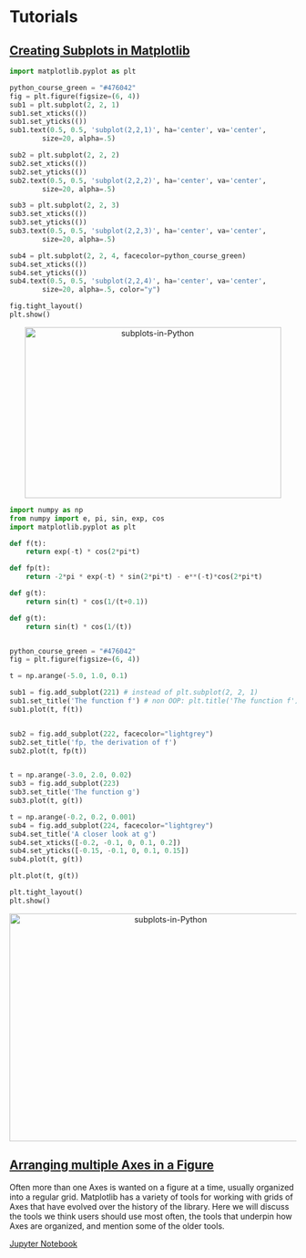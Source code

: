 # Tutorials

## [Creating Subplots in Matplotlib](https://python-course.eu/numerical-programming/creating-subplots-in-matplotlib.php)

```python
import matplotlib.pyplot as plt

python_course_green = "#476042"
fig = plt.figure(figsize=(6, 4))
sub1 = plt.subplot(2, 2, 1)
sub1.set_xticks(())
sub1.set_yticks(())
sub1.text(0.5, 0.5, 'subplot(2,2,1)', ha='center', va='center',
        size=20, alpha=.5)

sub2 = plt.subplot(2, 2, 2)
sub2.set_xticks(())
sub2.set_yticks(())
sub2.text(0.5, 0.5, 'subplot(2,2,2)', ha='center', va='center',
        size=20, alpha=.5)

sub3 = plt.subplot(2, 2, 3)
sub3.set_xticks(())
sub3.set_yticks(())
sub3.text(0.5, 0.5, 'subplot(2,2,3)', ha='center', va='center',
        size=20, alpha=.5)

sub4 = plt.subplot(2, 2, 4, facecolor=python_course_green)
sub4.set_xticks(())
sub4.set_yticks(())
sub4.text(0.5, 0.5, 'subplot(2,2,4)', ha='center', va='center',
        size=20, alpha=.5, color="y")

fig.tight_layout()
plt.show()
```

<p align="center">
  <a href="https://python-course.eu/numerical-programming/creating-subplots-in-matplotlib.php">
         <img src="https://user-images.githubusercontent.com/15319503/165600695-d58abf3e-082f-4732-930f-6ce2ff5c60c5.png" 
              width="450" height="300" alt="subplots-in-Python"/>
      </a>
</p>


```python
import numpy as np
from numpy import e, pi, sin, exp, cos
import matplotlib.pyplot as plt

def f(t):
    return exp(-t) * cos(2*pi*t)

def fp(t):
    return -2*pi * exp(-t) * sin(2*pi*t) - e**(-t)*cos(2*pi*t)

def g(t):
    return sin(t) * cos(1/(t+0.1))

def g(t):
    return sin(t) * cos(1/(t))


python_course_green = "#476042"
fig = plt.figure(figsize=(6, 4))

t = np.arange(-5.0, 1.0, 0.1)

sub1 = fig.add_subplot(221) # instead of plt.subplot(2, 2, 1)
sub1.set_title('The function f') # non OOP: plt.title('The function f')
sub1.plot(t, f(t))


sub2 = fig.add_subplot(222, facecolor="lightgrey")
sub2.set_title('fp, the derivation of f')
sub2.plot(t, fp(t))


t = np.arange(-3.0, 2.0, 0.02)
sub3 = fig.add_subplot(223)
sub3.set_title('The function g')
sub3.plot(t, g(t))

t = np.arange(-0.2, 0.2, 0.001)
sub4 = fig.add_subplot(224, facecolor="lightgrey")
sub4.set_title('A closer look at g')
sub4.set_xticks([-0.2, -0.1, 0, 0.1, 0.2])
sub4.set_yticks([-0.15, -0.1, 0, 0.1, 0.15])
sub4.plot(t, g(t))

plt.plot(t, g(t))

plt.tight_layout()
plt.show()
```

<p align="center">
  <a href="https://python-course.eu/numerical-programming/creating-subplots-in-matplotlib.php">
         <img src="https://python-course.eu/images/numerical-programming/creating-subplots-in-matplotlib_12.webp" 
              width="550" height="400" alt="subplots-in-Python"/>
      </a>
</p>

## [Arranging multiple Axes in a Figure](https://matplotlib.org/stable/tutorials/intermediate/arranging_axes.html#sphx-glr-tutorials-intermediate-arranging-axes-py)

Often more than one Axes is wanted on a figure at a time, usually organized into a regular grid. Matplotlib has a variety of tools for working with grids of Axes that have evolved over the history of the library. Here we will discuss the tools we think users should use most often, the tools that underpin how Axes are organized, and mention some of the older tools.

[Jupyter Notebook]()
